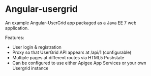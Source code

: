 # Angular-usergrid

An example Angular-UserGrid app packaged as a Java EE 7 web application. 

Features:
* User login & registration 
* Proxy so that UserGrid API appears at /api/1 (configurable)
* Multiple pages at different routes via HTML5 Pushstate
* Can be configured to use either Apigee App Services or your own Usergrid instance

